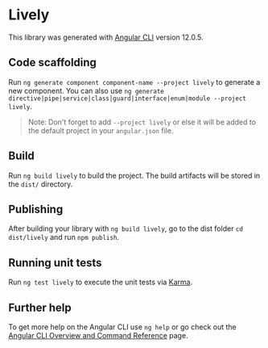 # Lively

This library was generated with [Angular CLI](https://github.com/angular/angular-cli) version 12.0.5.

## Code scaffolding

Run `ng generate component component-name --project lively` to generate a new component. You can also use `ng generate directive|pipe|service|class|guard|interface|enum|module --project lively`.
> Note: Don't forget to add `--project lively` or else it will be added to the default project in your `angular.json` file. 

## Build

Run `ng build lively` to build the project. The build artifacts will be stored in the `dist/` directory.

## Publishing

After building your library with `ng build lively`, go to the dist folder `cd dist/lively` and run `npm publish`.

## Running unit tests

Run `ng test lively` to execute the unit tests via [Karma](https://karma-runner.github.io).

## Further help

To get more help on the Angular CLI use `ng help` or go check out the [Angular CLI Overview and Command Reference](https://angular.io/cli) page.

